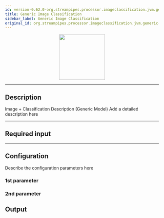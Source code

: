 ```yaml
---
id: version-0.62.0-org.streampipes.processor.imageclassification.jvm.generic-image-classification
title: Generic Image Classification
sidebar_label: Generic Image Classification
original_id: org.streampipes.processor.imageclassification.jvm.generic-image-classification
---
```




<p align="center"> 
    <img src="/docs/img/pipeline-elements/org.streampipes.processor.imageclassification.jvm.generic-image-classification/icon.png" width="150px;" class="pe-image-documentation"/>
</p>

***

## Description

Image  + Classification Description (Generic Model)
Add a detailed description here

***

## Required input


***

## Configuration

Describe the configuration parameters here

### 1st parameter


### 2nd parameter

## Output